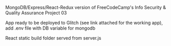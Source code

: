 MongoDB/Express/React-Redux version of FreeCodeCamp's Info Security & Quality Assurance Project 03

App ready to be deployed to Glitch (see link attached for the working app), add .env file with DB variable for mongodb

React static build folder served from server.js






